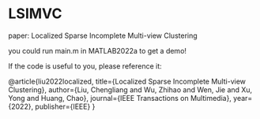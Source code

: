 # LSIMVC
paper: Localized Sparse Incomplete Multi-view Clustering

you could run main.m in MATLAB2022a to get a demo! 

If the code is useful to you, please reference it:

@article{liu2022localized,
  title={Localized Sparse Incomplete Multi-view Clustering},
  author={Liu, Chengliang and Wu, Zhihao and Wen, Jie and Xu, Yong and Huang, Chao},
  journal={IEEE Transactions on Multimedia},
  year={2022},
  publisher={IEEE}
}

